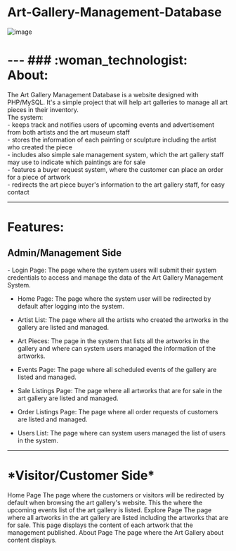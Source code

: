 # Art-Gallery-Management-Database
![image](https://user-images.githubusercontent.com/68800076/189507158-498d7857-7e2b-4a05-ad54-6333aaba8f61.png)
  <h1>
---
### :woman_technologist: About:
    </h1>
      <div>
  The Art Gallery Management Database is a website designed with PHP/MySQL. It's a simple project that will help art galleries to manage all art pieces in their inventory. <br />
  The system:<br />
   - keeps track and notifies users of upcoming events and advertisement from both artists and the art museum staff<br />
   - stores the information of each painting or sculpture including the artist who created the piece <br />
   - includes also simple sale management system, which the art gallery staff may use to indicate which paintings are for sale <br />
   - features a buyer request system, where the customer can place an order for a piece of artwork<br />
   - redirects the art piece buyer's information to the art gallery staff, for easy contact<br />

---

<h1>Features: </h1>
 <h2>Admin/Management Side </h2>
 - Login Page: The page where the system users will submit their system credentials to access and manage the data of the Art Gallery Management System. 
    
- Home Page: The page where the system user will be redirected by default after logging into the system.

-  Artist List: The page where all the artists who created the artworks in the gallery are listed and managed.

-  Art Pieces: The page in the system that lists all the artworks in the gallery and where can system users managed the information of the artworks.

-  Events Page: The page where all scheduled events of the gallery are listed and managed.

-  Sale Listings Page: The page where all artworks that are for sale in the art gallery are listed and managed.

-  Order Listings Page: The page where all order requests of customers are listed and managed.

-  Users List: The page where can system users managed the list of users in the system.

---

<h1>*Visitor/Customer Side*</h1>
Home Page
The page where the customers or visitors will be redirected by default when browsing the art gallery's website. This the where the upcoming events list of the art gallery is listed.
Explore Page
The page where all artworks in the art gallery are listed including the artworks that are for sale. This page displays the content of each artwork that the management published.
About Page
The page where the Art Gallery about content displays.

</div>

